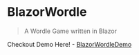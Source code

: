 # BlazorWordle

> A Wordle Game written in Blazor

Checkout Demo Here! - [BlazorWordleDemo](https://sumanhansada.github.io/BlazorWordle/wordle)

